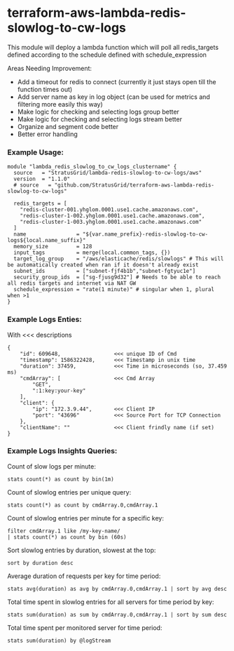 # terraform-aws-lambda-redis-slowlog-to-cw-logs
This module will deploy a lambda function which will poll all redis_targets defined according to the schedule defined with schedule_expression

Areas Needing Improvement:
- Add a timeout for redis to connect (currently it just stays open till the function times out)
- Add server name as key in log object (can be used for metrics and filtering more easily this way)
- Make logic for checking and selecting logs group better
- Make logic for checking and selecting logs stream better
- Organize and segment code better
- Better error handling

### Example Usage:
```
module "lambda_redis_slowlog_to_cw_logs_clustername" {
  source   = "StratusGrid/lambda-redis-slowlog-to-cw-logs/aws"
  version  = "1.1.0"
  # source   = "github.com/StratusGrid/terraform-aws-lambda-redis-slowlog-to-cw-logs"

  redis_targets = [
    "redis-cluster-001.yhglom.0001.use1.cache.amazonaws.com",
    "redis-cluster-1-002.yhglom.0001.use1.cache.amazonaws.com",
    "redis-cluster-1-003.yhglom.0001.use1.cache.amazonaws.com"
  ]
  name                = "${var.name_prefix}-redis-slowlog-to-cw-logs${local.name_suffix}"
  memory_size         = 128
  input_tags          = merge(local.common_tags, {})
  target_log_group    = "/aws/elasticache/redis/slowlogs" # This will be automatically created when ran if it doesn't already exist
  subnet_ids          = ["subnet-fjf4b1b","subnet-fgtyuc1e"]
  security_group_ids  = ["sg-fjusg9d32"] # Needs to be able to reach all redis targets and internet via NAT GW
  schedule_expression = "rate(1 minute)" # singular when 1, plural when >1
}
```

### Example Logs Enties:
With <<< descriptions
```
{
    "id": 609648,                 <<< unique ID of Cmd
    "timestamp": 1586322428,      <<< Timestamp in unix time
    "duration": 37459,            <<< Time in microseconds (so, 37.459 ms)
    "cmdArray": [                 <<< Cmd Array
        "GET",
        ":1:key:your-key"
    ],
    "client": {
        "ip": "172.3.9.44",       <<< Client IP
        "port": "43696"           <<< Source Port for TCP Connection
    },
    "clientName": ""              <<< Client frindly name (if set)
}
```

### Example Logs Insights Queries:
Count of slow logs per minute:
```
stats count(*) as count by bin(1m)
```

Count of slowlog entries per unique query:
```
stats count(*) as count by cmdArray.0,cmdArray.1
```

Count of slowlog entries per minute for a specific key:
```
filter cmdArray.1 like /my-key-name/
| stats count(*) as count by bin (60s)
```

Sort slowlog entries by duration, slowest at the top:
```
sort by duration desc
```

Average duration of requests per key for time period:
```
stats avg(duration) as avg by cmdArray.0,cmdArray.1 | sort by avg desc
```

Total time spent in slowlog entries for all servers for time period by key:
```
stats sum(duration) as sum by cmdArray.0,cmdArray.1 | sort by sum desc
```

Total time spent per monitored server for time period:
```
stats sum(duration) by @logStream
```